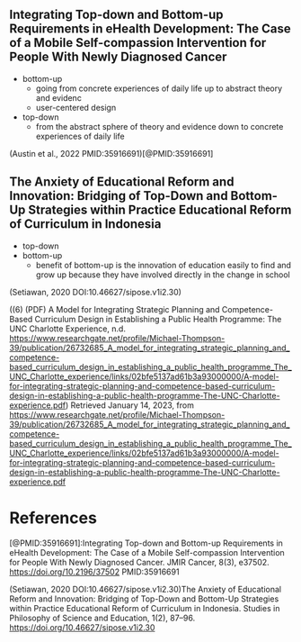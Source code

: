 ## Integrating Top-down and Bottom-up Requirements in eHealth Development: The Case of a Mobile Self-compassion Intervention for People With Newly Diagnosed Cancer

- bottom-up
    - going  from  concrete experiences of daily life up to abstract theory and evidenc
    - user-centered design
- top-down
    - from the abstract sphere of theory and evidence down to concrete experiences of daily life

(Austin et al., 2022 PMID:35916691)[@PMID:35916691] 

## The Anxiety of Educational Reform and Innovation: Bridging of Top-Down and Bottom-Up Strategies within Practice Educational Reform of Curriculum in Indonesia

- top-down
- bottom-up
    - benefit of bottom-up is the innovation of education easily to find and grow up because they have involved directly in the change in school

(Setiawan, 2020 DOI:10.46627/sipose.v1i2.30)

((6) (PDF) A Model for Integrating Strategic Planning and Competence-Based Curriculum Design in Establishing a Public Health Programme: The UNC Charlotte Experience, n.d. https://www.researchgate.net/profile/Michael-Thompson-39/publication/26732685_A_model_for_integrating_strategic_planning_and_competence-based_curriculum_design_in_establishing_a_public_health_programme_The_UNC_Charlotte_experience/links/02bfe5137ad61b3a93000000/A-model-for-integrating-strategic-planning-and-competence-based-curriculum-design-in-establishing-a-public-health-programme-The-UNC-Charlotte-experience.pdf) Retrieved January 14, 2023, from https://www.researchgate.net/profile/Michael-Thompson-39/publication/26732685_A_model_for_integrating_strategic_planning_and_competence-based_curriculum_design_in_establishing_a_public_health_programme_The_UNC_Charlotte_experience/links/02bfe5137ad61b3a93000000/A-model-for-integrating-strategic-planning-and-competence-based-curriculum-design-in-establishing-a-public-health-programme-The-UNC-Charlotte-experience.pdf


# References

[@PMID:35916691]:Integrating Top-down and Bottom-up Requirements in eHealth Development: The Case of a Mobile Self-compassion Intervention for People With Newly Diagnosed Cancer. JMIR Cancer, 8(3), e37502. https://doi.org/10.2196/37502 PMID:35916691

(Setiawan, 2020 DOI:10.46627/sipose.v1i2.30)The Anxiety of Educational Reform and Innovation: Bridging of Top-Down and Bottom-Up Strategies within Practice Educational Reform of Curriculum in Indonesia. Studies in Philosophy of Science and Education, 1(2), 87–96. https://doi.org/10.46627/sipose.v1i2.30